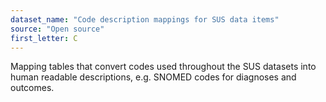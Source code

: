 ```yaml
---
dataset_name: "Code description mappings for SUS data items"
source: "Open source"
first_letter: C
---
```

Mapping tables that convert codes used throughout the SUS datasets into human readable descriptions, e.g. SNOMED codes for diagnoses and outcomes.